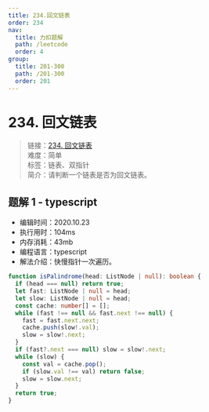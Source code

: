 ```yaml
---
title: 234.回文链表
order: 234
nav:
  title: 力扣题解
  path: /leetcode
  order: 4
group:
  title: 201-300
  path: /201-300
  order: 201
---
```


# 234. 回文链表

> 链接：[234. 回文链表](https://leetcode-cn.com/problems/palindrome-linked-list/)  
> 难度：简单  
> 标签：链表、双指针  
> 简介：请判断一个链表是否为回文链表。

## 题解 1 - typescript

- 编辑时间：2020.10.23
- 执行用时：104ms
- 内存消耗：43mb
- 编程语言：typescript
- 解法介绍：快慢指针一次遍历。

```typescript
function isPalindrome(head: ListNode | null): boolean {
  if (head === null) return true;
  let fast: ListNode | null = head;
  let slow: ListNode | null = head;
  const cache: number[] = [];
  while (fast !== null && fast.next !== null) {
    fast = fast.next.next;
    cache.push(slow!.val);
    slow = slow!.next;
  }
  if (fast?.next === null) slow = slow!.next;
  while (slow) {
    const val = cache.pop();
    if (slow.val !== val) return false;
    slow = slow.next;
  }
  return true;
}
```
